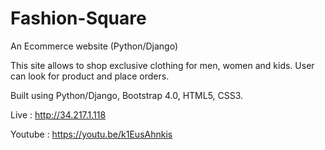 # Fashion-Square

An Ecommerce website (Python/Django)

This site allows to shop exclusive clothing for men, women and kids. 
User can look for product and place orders.

Built using Python/Django, Bootstrap 4.0, HTML5, CSS3.

Live : http://34.217.1.118

Youtube : https://youtu.be/k1EusAhnkis
